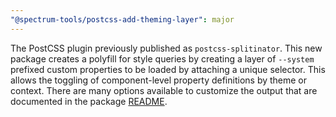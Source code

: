 ```yaml
---
"@spectrum-tools/postcss-add-theming-layer": major
---
```


The PostCSS plugin previously published as `postcss-splitinator`. This new package creates a polyfill for style queries by creating a layer of `--system` prefixed custom properties to be loaded by attaching a unique selector. This allows the toggling of component-level property definitions by theme or context. There are many options available to customize the output that are documented in the package [README](plugins/postcss-add-theming-layer/README.md).
